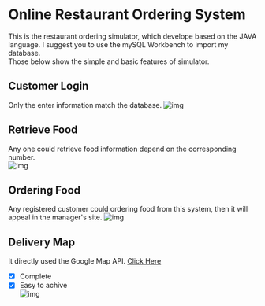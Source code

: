 # Online Restaurant Ordering System
This is the restaurant ordering simulator, which develope based on the JAVA language. I suggest you to use the mySQL Workbench to import my database.  
Those below show the simple and basic features of simulator.

## Customer Login
Only the enter information match the database.
![img](https://github.com/shirongzheng/CSC322-Online-Restaurant-Ordering-System/blob/master/GIF/CustomerLogin.gif)  

## Retrieve Food  
Any one could retrieve food information depend on the corresponding number.  
![img](https://github.com/shirongzheng/CSC322-Online-Restaurant-Ordering-System/blob/master/GIF/RetrieveFood.gif)

## Ordering Food  
Any registered customer could ordering food from this system, then it will appeal in the manager's site.
![img](https://github.com/shirongzheng/CSC322-Online-Restaurant-Ordering-System/blob/master/GIF/OrderingFood.gif)  

## Delivery Map
It directly used the Google Map API.  [Click Here](https://github.com/shirongzheng/CSC322-Online-Restaurant-Ordering-System/blob/master/src/GoogleMapWithSearchAndDirection.html)  
- [x] Complete  
- [x] Easy to achive  
![img](https://github.com/shirongzheng/CSC322-Online-Restaurant-Ordering-System/blob/master/GIF/Map.gif)
